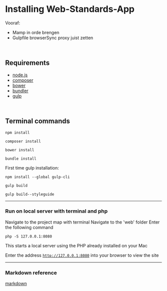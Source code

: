 Installing Web-Standards-App
===

Vooraf:
- Mamp in orde brengen
- Gulpfile browserSync proxy juist zetten
<br />

Requirements
---

* [node.js]
* [composer]
* [bower]
* [bundler]
* [gulp]
<br />

Terminal commands
---

    npm install

    composer install

    bower install

    bundle install

First time gulp installation:

    npm install --global gulp-cli

    gulp build

    gulp build--styleguide

---

### Run on local server with terminal and php
Navigate to the project map with terminal
Navigate to the 'web' folder
Enter the following command

    php -S 127.0.0.1:8080

This starts a local server using the PHP already installed on your Mac

Enter the address <code>http://127.0.0.1:8080</code> into your browser to view the site

---

### Markdown reference
[markdown]
<br />



[node.js]: <http://nodejs.org>
[composer]: <https://getcomposer.org/>
[bower]: <http://bower.io/>
[bundler]: <http://bundler.io/>
[gulp]: <https://github.com/gulpjs/gulp/blob/master/docs/getting-started.md>
[markdown]: <http://daringfireball.net/projects/markdown/>